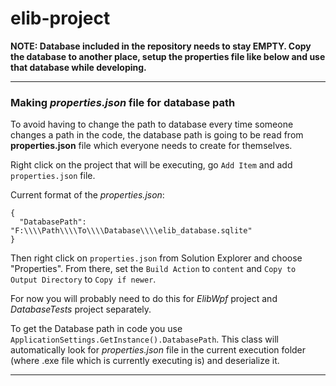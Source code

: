 # elib-project

**NOTE: Database included in the repository needs to stay EMPTY. Copy the database to another place, setup the properties file like below and use that database while developing.**

---

### Making *properties.json* file for database path

To avoid having to change the path to database every time someone changes a path in the code, the database path is going to be
read from **properties.json** file which everyone needs to create for themselves.

Right click on the project that will be executing, go `Add Item` and add `properties.json` file.

Current format of the *properties.json*:
~~~
{
  "DatabasePath": "F:\\\\Path\\\\To\\\\Database\\\\elib_database.sqlite"
}
~~~

Then right click on `properties.json` from Solution Explorer and choose "Properties".
From there, set the `Build Action` to `content` and `Copy to Output Directory` to  `Copy if newer`.

For now you will probably need to do this for *ElibWpf* project and *DatabaseTests* project separately.

To get the Database path in code you use `ApplicationSettings.GetInstance().DatabasePath`. This class will automatically look for *properties.json* file in the current execution folder (where .exe file which is currently executing is) and deserialize it.

---